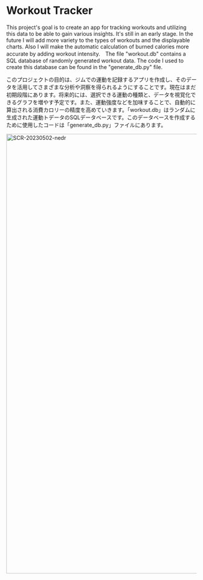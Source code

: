 # Workout Tracker

This project's goal is to create an app for tracking workouts and utilizing this data to be able to gain various insights. It's still in an early stage. In the future I will add more variety to the types of workouts and the displayable charts. Also I will make the automatic calculation of burned calories more accurate by adding workout intensity.　The file "workout.db" contains a SQL database of randomly generated workout data. The code I used to create this database can be found in the "generate_db.py" file.

このプロジェクトの目的は、ジムでの運動を記録するアプリを作成し、そのデータを活用してさまざまな分析や洞察を得られるようにすることです。現在はまだ初期段階にあります。将来的には、選択できる運動の種類と、データを視覚化できるグラフを増やす予定です。また、運動強度などを加味することで、自動的に算出される消費カロリーの精度を高めていきます。「workout.db」はランダムに生成された運動トデータのSQLデータベースです。このデータベースを作成するために使用したコードは「generate_db.py」ファイルにあります。

<img width="1162" alt="SCR-20230502-nedr" src="https://github.com/JensHmnn/workouttracker/pictures/app_pic1.PNG">
